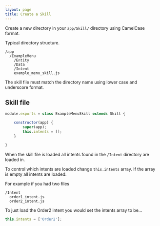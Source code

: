 ```yaml
---
layout: page
title: Create a Skill
---
```


Create a new directory in your `app/Skill/` directory using CamelCase format.

Typical directory structure.

~~~
/app
  /ExampleMenu
    /Entity
    /Data
    /Intent
    example_menu_skill.js
~~~

The skill file must match the directory name using lower case and underscore format.

## Skill file

~~~javascript
module.exports = class ExampleMenuSkill extends Skill {

	constructor(app) {
		super(app);
		this.intents = [];
	}

}
~~~

When the skill file is loaded all intents found in the `/Intent` directory are loaded in.

To control which intents are loaded change `this.intents` array. If the array is empty all intents are loaded.

For example if you had two files

~~~
/Intent
  order1_intent.js
  order2_intent.js
~~~

To just load the Order2 intent you would set the intents array to be...

~~~javascript
this.intents = ['Order2'];
~~~
